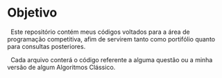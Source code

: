 # Objetivo
&nbsp; Este repositório contém meus códigos voltados para a área de programação competitiva, afim de servirem tanto como portifólio quanto para consultas posteriores.

&nbsp; Cada arquivo conterá o código referente a alguma questão ou a minha versão de algum Algoritmos Clássico.